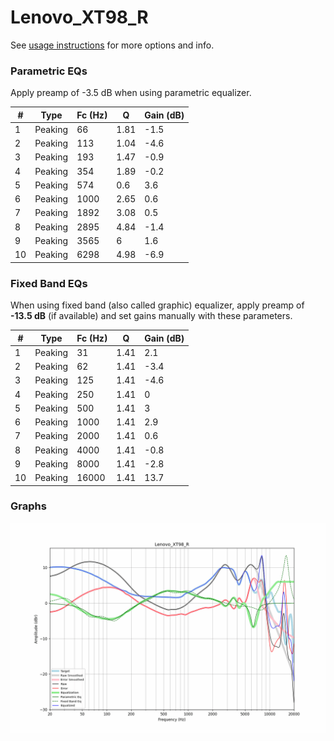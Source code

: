 # Lenovo_XT98_R
See [usage instructions](https://github.com/jaakkopasanen/AutoEq#usage) for more options and info.

### Parametric EQs
Apply preamp of -3.5 dB when using parametric equalizer.

|   # | Type    |   Fc (Hz) |    Q |   Gain (dB) |
|-----|---------|-----------|------|-------------|
|   1 | Peaking |        66 | 1.81 |        -1.5 |
|   2 | Peaking |       113 | 1.04 |        -4.6 |
|   3 | Peaking |       193 | 1.47 |        -0.9 |
|   4 | Peaking |       354 | 1.89 |        -0.2 |
|   5 | Peaking |       574 | 0.6  |         3.6 |
|   6 | Peaking |      1000 | 2.65 |         0.6 |
|   7 | Peaking |      1892 | 3.08 |         0.5 |
|   8 | Peaking |      2895 | 4.84 |        -1.4 |
|   9 | Peaking |      3565 | 6    |         1.6 |
|  10 | Peaking |      6298 | 4.98 |        -6.9 |

### Fixed Band EQs
When using fixed band (also called graphic) equalizer, apply preamp of **-13.5 dB** (if available) and set gains manually with these parameters.

|   # | Type    |   Fc (Hz) |    Q |   Gain (dB) |
|-----|---------|-----------|------|-------------|
|   1 | Peaking |        31 | 1.41 |         2.1 |
|   2 | Peaking |        62 | 1.41 |        -3.4 |
|   3 | Peaking |       125 | 1.41 |        -4.6 |
|   4 | Peaking |       250 | 1.41 |         0   |
|   5 | Peaking |       500 | 1.41 |         3   |
|   6 | Peaking |      1000 | 1.41 |         2.9 |
|   7 | Peaking |      2000 | 1.41 |         0.6 |
|   8 | Peaking |      4000 | 1.41 |        -0.8 |
|   9 | Peaking |      8000 | 1.41 |        -2.8 |
|  10 | Peaking |     16000 | 1.41 |        13.7 |

### Graphs
![](./Lenovo_XT98_R.png)
